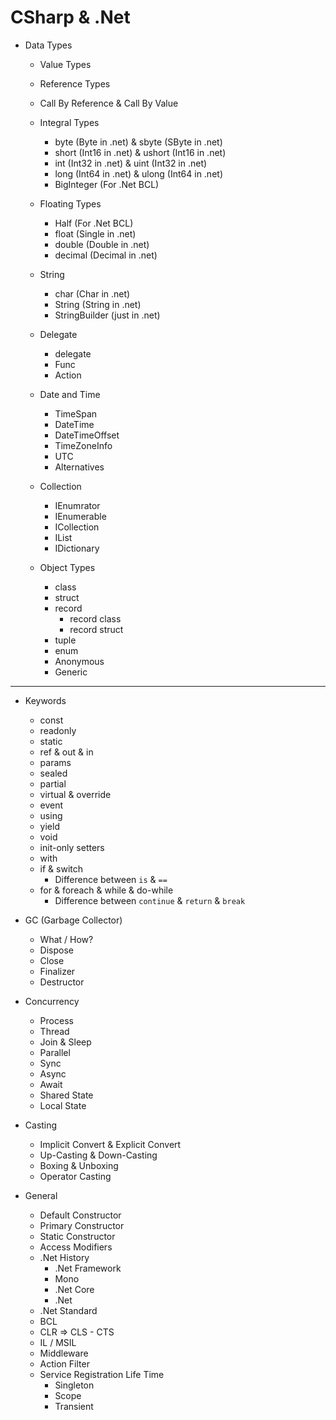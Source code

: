 # CSharp & .Net

* Data Types
  * Value Types
  * Reference Types
  * Call By Reference & Call By Value
 
  * Integral Types
    * byte (Byte in .net) & sbyte (SByte in .net)
    * short (Int16 in .net) & ushort (Int16 in .net)
    * int (Int32 in .net) & uint (Int32 in .net)
    * long (Int64 in .net) & ulong (Int64 in .net)
    * BigInteger (For .Net BCL)

  * Floating Types
    * Half (For .Net BCL)
    * float (Single in .net)
    * double (Double in .net)
    * decimal (Decimal in .net)

  * String
    * char (Char in .net)
    * String (String in .net)
    * StringBuilder (just in .net)

  * Delegate
    * delegate
    * Func
    * Action

  * Date and Time
    * TimeSpan
    * DateTime
    * DateTimeOffset
    * TimeZoneInfo
    * UTC
    * Alternatives

  * Collection
    * IEnumrator
    * IEnumerable
    * ICollection
    * IList
    * IDictionary

  * Object Types
    * class
    * struct
    * record
      * record class
      * record struct
    * tuple
    * enum
    * Anonymous
    * Generic

<hr />

* Keywords
  * const
  * readonly
  * static
  * ref & out & in
  * params
  * sealed
  * partial
  * virtual & override
  * event
  * using
  * yield
  * void
  * init-only setters
  * with
  * if & switch
    * Difference between `is` & `==`
  * for & foreach & while & do-while
    * Difference between `continue` & `return` & `break`

* GC (Garbage Collector)
  * What / How?
  * Dispose
  * Close
  * Finalizer
  * Destructor

* Concurrency
  * Process
  * Thread
  * Join & Sleep
  * Parallel
  * Sync
  * Async
  * Await
  * Shared State
  * Local State

* Casting
  * Implicit Convert & Explicit Convert
  * Up-Casting & Down-Casting
  * Boxing & Unboxing
  * Operator Casting

* General
  * Default Constructor
  * Primary Constructor
  * Static Constructor
  * Access Modifiers
  * .Net History
    * .Net Framework
    * Mono
    * .Net Core
    * .Net
  * .Net Standard
  * BCL
  * CLR => CLS - CTS
  * IL / MSIL
  * Middleware
  * Action Filter
  * Service Registration Life Time
    * Singleton
    * Scope
    * Transient
